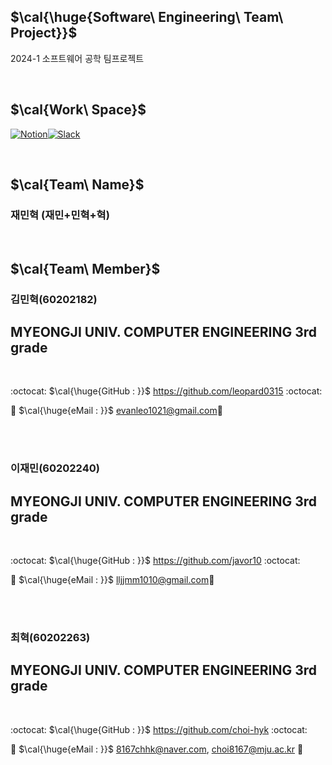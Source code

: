 ## $\cal{\huge{Software\ Engineering\ Team\ Project}}$

2024-1 소프트웨어 공학 팀프로젝트

<br/>

## $\cal{Work\ Space}$

[<img alt="Notion" src ="https://img.shields.io/badge/Notion-000000.svg?&style=for-the-badge&logo=Notion&logoColor=white"/>](https://www.notion.so/466bc0fdb19243388c62b43822581ec5?v=c696eea3b8d74a93beefac8a63f89ffe&showMoveTo=true)[<img alt="Slack" src ="https://img.shields.io/badge/Slack-4A154B.svg?&style=for-the-badge&logo=Slack&logoColor=white"/></a>](https://mjuse2024.slack.com/archives/C06Q594E5MK)

<br/>

## $\cal{Team\ Name}$

### 재민혁 (재민+민혁+혁)

<br/>

## $\cal{Team\ Member}$


### 김민혁(60202182)
## MYEONGJI UNIV. COMPUTER ENGINEERING 3rd grade
<br/>

:octocat:
$\cal{\huge{GitHub : }}$ https://github.com/leopard0315
:octocat:

📧
$\cal{\huge{eMail : }}$ evanleo1021@gmail.com📧 


<br/><br/>

### 이재민(60202240)
## MYEONGJI UNIV. COMPUTER ENGINEERING 3rd grade
<br/>

:octocat:
$\cal{\huge{GitHub : }}$  https://github.com/javor10
:octocat:

📧
$\cal{\huge{eMail : }}$ lljjmm1010@gmail.com📧 

<br/><br/>

### 최혁(60202263)
## MYEONGJI UNIV. COMPUTER ENGINEERING 3rd grade

<br/>

:octocat:
$\cal{\huge{GitHub : }}$ https://github.com/choi-hyk
:octocat:


📧
$\cal{\huge{eMail : }}$  8167chhk@naver.com, choi8167@mju.ac.kr  📧


